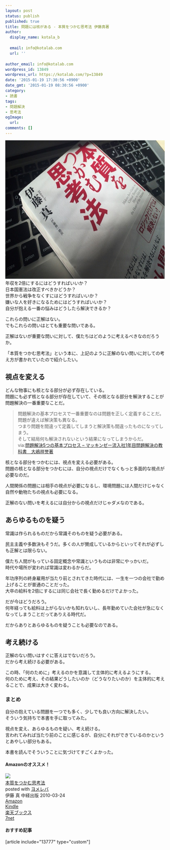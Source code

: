 ```yaml
---
layout: post
status: publish
published: true
title: 問題には核がある - 本質をつかむ思考法 伊藤真著
author:
  display_name: kotala_b

  email: info@kotalab.com
  url: ''

author_email: info@kotalab.com
wordpress_id: 13849
wordpress_url: https://kotalab.com/?p=13849
date: '2015-01-19 17:30:56 +0900'
date_gmt: '2015-01-19 08:30:56 +0900'
category:
- 読書
tags:
- 問題解決
- 思考法
ogImage:
  url:
comments: []
---
```

<p><img src="/wp-content/uploads/2015/01/thinking-of-how-to-catch-the-essence_20150119-780x438.jpg" alt="thinking-of-how-to-catch-the-essence_20150119" width="780" height="438" class="aligncenter size-large wp-image-13850" /><br />
年収を2倍にするにはどうすればいいか？<br />
日本国憲法は改正すべきかどうか？<br />
世界から戦争をなくすにはどうすればいいか？<br />
嫌いな人を好きになるためにはどうすればいいか？<br />
自分が抱える一番の悩みはどうしたら解決できるか？</p>
<p>これらの問いに正解はない。<br />
でもこれらの問いはとても重要な問いである。</p>
<p>正解はないが重要な問いに対して、僕たちはどのように考えるべきなのだろうか。</p>
<p>「本質をつかむ思考法」という本に、上記のように正解のない問いに対しての考え方が書かれていたので紹介したい。<br />
</p>
<!--more-->
<h2>視点を変える</h2>
<p>どんな物事にも核となる部分が必ず存在している。<br />
問題にも必ず核となる部分が存在していて、その核となる部分を解決することが問題解決の一番重要なことだ。</p>
<blockquote><p>問題解決の基本プロセスで一番重要なのは問題を正しく定義することだ。<br />
問題が違えば解決策も異なる。<br />
つまり問題を間違って定義してしまうと解決策も間違ったものになってしまう。<br />
そして結局何も解決されないという結果になってしまうからだ。<br />
via:<a href="/textbook-of-problem-solving" target="_blank">問題解決5つの基本プロセス &ndash; マッキンゼー流入社1年目問題解決の教科書　大嶋祥誉著</a><a href="https://b.hatena.ne.jp/entry/https://kotalab.com/textbook-of-problem-solving" target="_blank"><img border="0" src="https://b.hatena.ne.jp/entry/image/https://kotalab.com/textbook-of-problem-solving" alt="" /></a></p></blockquote>
<p>核となる部分をつかむには、視点を変える必要がある。<br />
問題の核となる部分をつかむには、自分の視点だけでなくもっと多面的な視点が必要なのだ。</p>
<p>人間関係の問題には相手の視点が必要になるし、環境問題には人間だけじゃなく自然や動物たちの視点も必要になる。</p>
<p>正解のない問いを考えるには自分からの視点だけじゃダメなのである。</p>
<h2>あらゆるものを疑う</h2>
<p>常識は作られるものだから常識そのものを疑う必要がある。</p>
<p>民主主義や多数決もそうだ。多くの人が賛成しているからといってそれが必ずしも正解とは限らない。</p>
<p>僕たち人間がもっている固定概念や常識というものは非常にやっかいだ。<br />
時代や場所が変われば常識は変わるからだ。</p>
<p>年功序列の終身雇用が当たり前とされてきた時代には、一生を一つの会社で勤め上げることが普通のことだった。<br />
大卒の給料を2倍にするには同じ会社で長く勤めるだけでよかった。</p>
<p>だが今はどうだろう。<br />
何年経っても給料は上がらないかも知れないし、長年勤めていた会社が急になくなってしまうことだってありえる時代だ。</p>
<p>だからありとあらゆるものを疑うことも必要なのである。</p>
<h2>考え続ける</h2>
<p>正解のない問いはすぐに答えはでないだろう。<br />
だから考え続ける必要がある。</p>
<p>この時、「何のために」考えるのかを意識して主体的に考えるようにする。<br />
何のために考え、その結果どうしたいのか（どうなりたいのか）を主体的に考えることで、成果は大きく変わる。</p>
<h3>まとめ</h3>
<p>自分の抱えている問題を一つでも多く、少しでも良い方向に解決したい。<br />
そういう気持ちで本書を手に取ってみた。</p>
<p>視点を変え、あらゆるものを疑い、考え続ける。<br />
言われてみれば当たり前のことに感じるが、自分にそれができているのかというとあやしい部分もある。</p>
<p>本書を読んでそういうことに気づけてすごくよかった。</p>
<h4 class="aam">Amazonのオススメ！</h4>
<div class="booklink-box">
<div class="booklink-image"><a href="https://www.amazon.co.jp/exec/obidos/asin/4806136336/same-22/" rel="nofollow" target="_blank"><img src="https://images-fe.ssl-images-amazon.com/images/I/51tzn6A0qPL._SL160_.jpg" style="border: none;" /></a></div>
<div class="booklink-info">
<div class="booklink-name"><a href="https://www.amazon.co.jp/exec/obidos/asin/4806136336/same-22/" rel="nofollow" target="_blank">本質をつかむ思考法</a>
<div class="booklink-powered-date">posted with <a href="https://yomereba.com" rel="nofollow" target="_blank">ヨメレバ</a></div>
</div>
<div class="booklink-detail">伊藤 真 中経出版 2010-03-24    </div>
<div class="booklink-link2">
<div class="shoplinkamazon"><a href="https://www.amazon.co.jp/exec/obidos/asin/4806136336/same-22/" rel="nofollow" target="_blank" title="アマゾン" >Amazon</a></div>
<div class="shoplinkkindle"><a href="https://www.amazon.co.jp/exec/obidos/ASIN/B00I0LKSE4/same-22/" rel="nofollow" target="_blank" >Kindle</a></div>
<div class="shoplinkrakuten"><a href="http://c.af.moshimo.com/af/c/click?a_id=374939&p_id=56&pc_id=56&pl_id=637&s_v=b5Rz2P0601xu&url=http%3A%2F%2Fbooks.rakuten.co.jp%2Frb%2F6391373%2F" rel="nofollow" target="_blank" title="楽天ブックス" >楽天ブックス</a></div>
<div class="shoplinkseven"><a href="https://ck.jp.ap.valuecommerce.com/servlet/referral?sid=2967684&pid=881104827&vc_url=http%3A%2F%2Fwww.7netshopping.jp%2Fbooks%2Fsearch_result%2F%3Fctgy%3Dbooks%26code%3D4806136336" rel="nofollow" target="_blank" title="セブンネットショッピング" >7net</a></div>
</p></div>
</div>
<div class="booklink-footer"></div>
</div>
<h4 class="rel">おすすめ記事</h4>
<p>[article include="13777" type="custom"]</p>
<div class="clear"></div>
